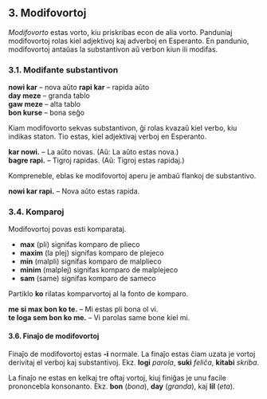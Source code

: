 ## 3. Modifovortoj

_Modifovorto_ estas vorto, kiu priskribas econ de alia vorto.
Panduniaj modifovortoj rolas kiel adjektivoj kaj adverboj en Esperanto.
En pandunio, modifovortoj antaŭas la substantivon aŭ verbon kiun ili modifas.

### 3.1. Modifante substantivon

**nowi kar**
– nova aŭto 
**rapi kar**
– rapida aŭto  
**day meze**
– granda tablo  
**gaw meze**
– alta tablo  
**bon kurse**
– bona seĝo

Kiam modifovorto sekvas substantivon, ĝi rolas kvazaŭ kiel verbo, kiu indikas staton.
Tio estas, kiel adjektivaj verboj en Esperanto.

**kar nowi.**
– La aŭto novas. (Aŭ: La aŭto estas nova.)  
**bagre rapi.**
– Tigroj rapidas. (Aŭ: Tigroj estas rapidaj.)  

Kompreneble, eblas ke modifovortoj aperu je ambaŭ flankoj de substantivo.

**nowi kar rapi.**
– Nova aŭto estas rapida.

### 3.4. Komparoj

Modifovortoj povas esti komparataj.

- **max** (pli) signifas komparo de plieco
- **maxim** (la plej) signifas komparo de plejeco
- **min** (malpli) signifas komparo de malplieco
- **minim** (malplej) signifas komparo de malplejeco
- **sam** (same) signifas komparo de sameco

Partiklo **ko** rilatas komparvortoj al la fonto de komparo.

**me si max bon ko te.**
– Mi estas pli bona ol vi.  
**te loga sem bon ko me.**
– Vi parolas same bone kiel mi.

#### 3.6. Finaĵo de modifovortoj

Finaĵo de modifovortoj estas **-i** normale.
La finaĵo estas ĉiam uzata je vortoj derivitaj el verboj kaj substantivoj.
Ekz. **logi** _parola_, **suki** _feliĉa_, **kitabi** _skriba_.

La finaĵo ne estas en kelkaj tre oftaj vortoj, kiuj finiĝas je unu facile prononcebla konsonanto.
Ekz. **bon** (_bona_), **day** (_granda_), kaj **lil** (_eta_).


